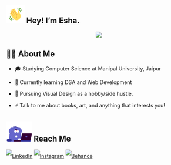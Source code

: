 ## <a href="https://tenor.com/view/elsalla-gif-19369358"><img src="resources/wave-tenor.gif" alt="hand-wave" width="50"/></a> Hey! I’m Esha.
<div align="center">
<img src="https://readme-typing-svg.herokuapp.com?font=monospace&color=00C6E0&size=35&center=true&vCenter=true&multiline=false&width=750&height=180&lines=Make+the+plan.;Execute+the+plan.;Expect+the+plan+to+go+off+the+rails.;Throw+away+the+plan.">
</div>


## 👩‍💻 About Me

- 🎓 Studying Computer Science at Manipal University, Jaipur  

- 🌱 Currently learning DSA and Web Development
- 🔭 Pursuing Visual Design as a hobby/side hustle.
- ⚡ Talk to me about books, art, and anything that interests you!


##  <a href="https://tenor.com/view/the-loveable-zoo-cat-purple-laptop-busy-gif-14467181"><img src="resources/typing-tenor.gif" alt="cat typing gif" width="70"/></a> Reach Me
<div style="line-height:250%">
<a href="https://www.linkedin.com/in/esha-baweja-2436591b8/"><img alt="LinkedIn" src="https://img.shields.io/badge/LinkedIn-0077B5?style=for-the-badge&logo=linkedin&logoColor=white"></a>
<a href="https://www.instagram.com/eshcapist/"><img alt="Instagram" src="https://img.shields.io/badge/Instagram-E4405F?style=for-the-badge&logo=instagram&logoColor=white"></a>
<a href="https://www.behance.net/eshcapist"><img alt="Behance" src="https://img.shields.io/badge/-Behance-blue?style=for-the-badge&logo=behance&logoColor=white"></a>
</div>

